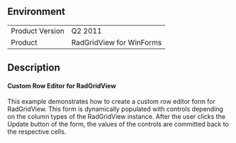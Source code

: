 ## Environment
<table>
    <tr>
        <td>Product Version</td>
        <td>Q2 2011</td>
    </tr>
    <tr>
        <td>Product</td>
        <td>RadGridView for WinForms</td>
    </tr>
</table>


## Description 

#### Custom Row Editor for RadGridView

This example demonstrates how to create a custom row editor form for RadGridView. This form is dynamically populated with controls depending on the column types of the RadGridView instance. After the user clicks the Update button of the form, the values of the controls are committed back to the respective cells.
